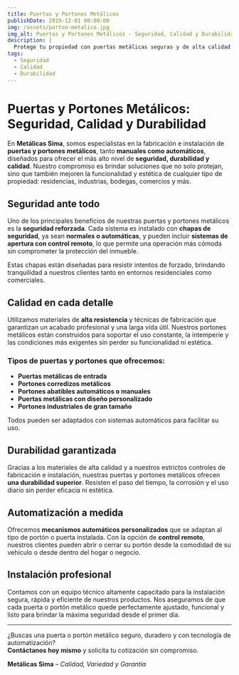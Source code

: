```yaml
---
title: Puertas y Portones Metálicos
publishDate: 2019-12-01 00:00:00
img: /assets/porton-metalico.jpg
img_alt: Puertas y Portones Metálicos - Seguridad, Calidad y Durabilidad
description: |
  Protege tu propiedad con puertas metálicas seguras y de alta calidad. Portones automáticos con chapa eléctrica y control remoto.
tags:
  - Seguridad
  - Calidad
  - Durabilidad
---
```


# Puertas y Portones Metálicos: Seguridad, Calidad y Durabilidad

En **Metálicas Sima**, somos especialistas en la fabricación e instalación de **puertas y portones metálicos**, tanto **manuales como automáticos**, diseñados para ofrecer el más alto nivel de **seguridad, durabilidad y calidad**. Nuestro compromiso es brindar soluciones que no solo protejan, sino que también mejoren la funcionalidad y estética de cualquier tipo de propiedad: residencias, industrias, bodegas, comercios y más.

## Seguridad ante todo

Uno de los principales beneficios de nuestras puertas y portones metálicos es la **seguridad reforzada**. Cada sistema es instalado con **chapas de seguridad**, ya sean **normales o automáticas**, y pueden incluir **sistemas de apertura con control remoto**, lo que permite una operación más cómoda sin comprometer la protección del inmueble.

Estas chapas están diseñadas para resistir intentos de forzado, brindando tranquilidad a nuestros clientes tanto en entornos residenciales como comerciales.

## Calidad en cada detalle

Utilizamos materiales de **alta resistencia** y técnicas de fabricación que garantizan un acabado profesional y una larga vida útil. Nuestros portones metálicos están construidos para soportar el uso constante, la intemperie y las condiciones más exigentes sin perder su funcionalidad ni estética.

### Tipos de puertas y portones que ofrecemos:

- **Puertas metálicas de entrada**  
- **Portones corredizos metálicos**  
- **Portones abatibles automáticos o manuales**  
- **Puertas metálicas con diseño personalizado**  
- **Portones industriales de gran tamaño**  

Todos pueden ser adaptados con sistemas automáticos para facilitar su uso.

## Durabilidad garantizada

Gracias a los materiales de alta calidad y a nuestros estrictos controles de fabricación e instalación, nuestras puertas y portones metálicos ofrecen **una durabilidad superior**. Resisten el paso del tiempo, la corrosión y el uso diario sin perder eficacia ni estética.

## Automatización a medida

Ofrecemos **mecanismos automáticos personalizados** que se adaptan al tipo de portón o puerta instalada. Con la opción de **control remoto**, nuestros clientes pueden abrir o cerrar su portón desde la comodidad de su vehículo o desde dentro del hogar o negocio.

## Instalación profesional

Contamos con un equipo técnico altamente capacitado para la instalación segura, rápida y eficiente de nuestros productos. Nos aseguramos de que cada puerta o portón metálico quede perfectamente ajustado, funcional y listo para brindar la máxima seguridad desde el primer día.

---

¿Buscas una puerta o portón metálico seguro, duradero y con tecnología de automatización?  
**Contáctanos hoy mismo** y solicita tu cotización sin compromiso.

**Metálicas Sima** – *Calidad, Variedad y Garantía*


